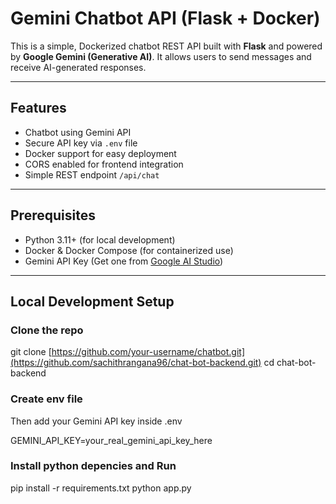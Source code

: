 #  Gemini Chatbot API (Flask + Docker)

This is a simple, Dockerized chatbot REST API built with **Flask** and powered by **Google Gemini (Generative AI)**. It allows users to send messages and receive AI-generated responses.

---

##  Features

-  Chatbot using Gemini API
-  Secure API key via `.env` file
-  Docker support for easy deployment
-  CORS enabled for frontend integration
-  Simple REST endpoint `/api/chat`

---

##  Prerequisites

- Python 3.11+ (for local development)
- Docker & Docker Compose (for containerized use)
- Gemini API Key (Get one from [Google AI Studio](https://makersuite.google.com/))

---

##  Local Development Setup

###  Clone the repo

git clone [https://github.com/your-username/chatbot.git](https://github.com/sachithrangana96/chat-bot-backend.git)
cd chat-bot-backend

###  Create env file
Then add your Gemini API key inside .env

GEMINI_API_KEY=your_real_gemini_api_key_here

###  Install python depencies and Run

pip install -r requirements.txt
python app.py




